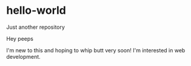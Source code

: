 # hello-world
Just another repository

Hey peeps

I'm new to this and hoping to whip butt very soon! I'm interested in web development.
